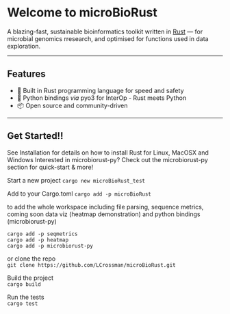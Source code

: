 # Welcome to micro**BioRust**
 
A blazing-fast, sustainable bioinformatics toolkit written in [Rust](https://www.rust-lang.org/) — for microbial genomics rresearch, and optimised for functions used in data exploration.  

---

## Features

- 🦀 Built in Rust programming language for speed and safety
- 🔄 Python bindings _via_ pyo3 for InterOp - Rust meets Python
- 📦 Open source and community-driven

---

## Get Started!!
See Installation for details on how to install Rust for Linux, MacOSX and Windows
Interested in microbiorust-py?  Check out the microbiorust-py section for quick-start & more! 

Start a new project
```cargo new microBioRust_test```

Add to your Cargo.toml
```cargo add -p microBioRust```

to add the whole workspace including file parsing, sequence metrics, coming soon data viz (heatmap demonstration) and python bindings (microbiorust-py)

```cargo add -p seqmetrics```  
```cargo add -p heatmap```  
```cargo add -p microbiorust-py```

or clone the repo  
```git clone https://github.com/LCrossman/microBioRust.git```

Build the project  
```cargo build```

Run the tests  
```cargo test```

